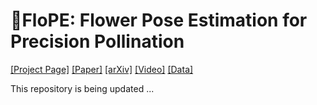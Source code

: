 # 🌻FloPE: Flower Pose Estimation for Precision Pollination

[[Project Page]](https://wvu-irl.github.io/flope-irl/)            [[Paper]](https://arxiv.org/pdf/2503.11692)            [[arXiv]](https://arxiv.org/abs/2503.11692)            [[Video]](https://www.youtube.com/watch?v=7FnDFMThjGs)            [[Data]](https://github.com/wvu-irl/flope/releases/tag/release1)

This repository is being updated ...
